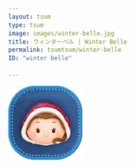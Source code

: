 ```yaml
---
layout: tsum
type: tsum
image: images/winter-belle.jpg
title: ウィンターベル | Winter Belle
permalink: tsumtsum/winter-belle
ID: "winter belle"

---
```

<img class="ui image" src="../images/winter-belle.jpg">
